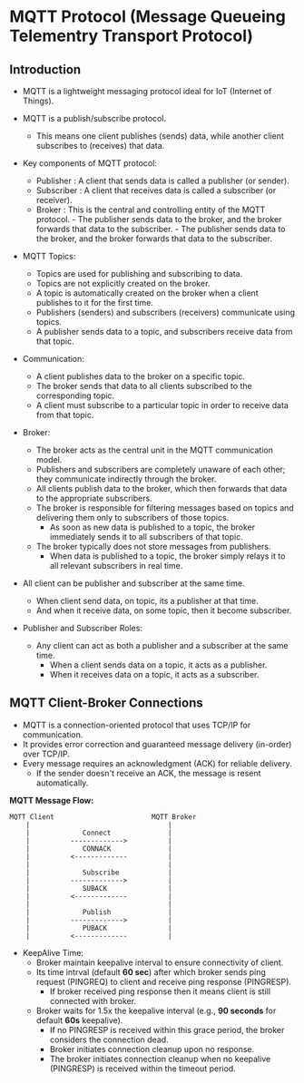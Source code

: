 # MQTT Protocol (Message Queueing Telementry Transport Protocol)

## Introduction

- MQTT is a lightweight messaging protocol ideal for IoT (Internet of Things).
- MQTT is a publish/subscribe protocol.
	- This means one client publishes (sends) data, while another client subscribes to (receives) that data.

- Key components of MQTT protocol:
	- Publisher  : A client that sends data is called a publisher (or sender).
	- Subscriber : A client that receives data is called a subscriber (or receiver).
	- Broker     : This is the central and controlling entity of the MQTT protocol.
					 - The publisher sends data to the broker, and the broker forwards that data to the subscriber.
					 - The publisher sends data to the broker, and the broker forwards that data to the subscriber.

- MQTT Topics:
	- Topics are used for publishing and subscribing to data.
	- Topics are not explicitly created on the broker.
	- A topic is automatically created on the broker when a client publishes to it for the first time.
	- Publishers (senders) and subscribers (receivers) communicate using topics.
	- A publisher sends data to a topic, and subscribers receive data from that topic.

- Communication:
	- A client publishes data to the broker on a specific topic.
	- The broker sends that data to all clients subscribed to the corresponding topic.
	- A client must subscribe to a particular topic in order to receive data from that topic.	
		
- Broker:
	- The broker acts as the central unit in the MQTT communication model.
	- Publishers and subscribers are completely unaware of each other; they communicate indirectly through the broker.
	- All clients publish data to the broker, which then forwards that data to the appropriate subscribers.
	- The broker is responsible for filtering messages based on topics and delivering them only to subscribers of those topics.
		- As soon as new data is published to a topic, the broker immediately sends it to all subscribers of that topic.
	- The broker typically does not store messages from publishers.
		- When data is published to a topic, the broker simply relays it to all relevant subscribers in real time.

- All client can be publisher and subscriber at the same time.
	- When client send data, on topic, its a publisher at that time.
	- And when it receive data, on some topic, then it become subscriber.

- Publisher and Subscriber Roles:
	- Any client can act as both a publisher and a subscriber at the same time.
		- When a client sends data on a topic, it acts as a publisher.
		- When it receives data on a topic, it acts as a subscriber.

## MQTT Client-Broker Connections

- MQTT is a connection-oriented protocol that uses TCP/IP for communication.
- It provides error correction and guaranteed message delivery (in-order) over TCP/IP.
- Every message requires an acknowledgment (ACK) for reliable delivery.
	- If the sender doesn't receive an ACK, the message is resent automatically.

__MQTT Message Flow:__

	MQTT Client                        MQTT Broker
	    |                                  |
        |             Connect              |
	    |          ------------->          |
  	    |             CONNACK              |
  	    |          <-------------          |
  	    |                                  |
  	    |             Subscribe            |
  	    |          ------------->          |
  	    |             SUBACK               |
  	    |          <-------------          |
  	    |                                  |
  	    |             Publish              |
  	    |          ------------->          |
  	    |             PUBACK               |
  	    |          <-------------          |
	
- KeepAlive Time:
	- Broker maintain keepalive interval to ensure connectivity of client.
	- Its time intrval (default __60 sec__) after which broker sends ping request (PINGREQ) to client and receive ping response (PINGRESP).
		- If broker received ping response then it means client is still connected with broker.
	- Broker waits for 1.5x the keepalive interval (e.g., __90 seconds__ for default __60s__ keepalive).
		- If no PINGRESP is received within this grace period, the broker considers the connection dead.
		- Broker initiates connection cleanup upon no response.
		- The broker initiates connection cleanup when no keepalive (PINGRESP) is received within the timeout period.
